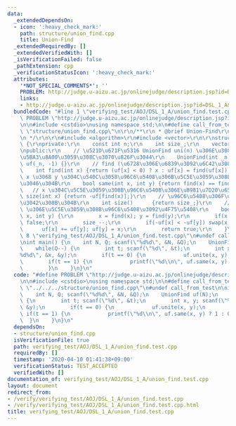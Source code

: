 ```yaml
---
data:
  _extendedDependsOn:
  - icon: ':heavy_check_mark:'
    path: structure/union_find.cpp
    title: Union-Find
  _extendedRequiredBy: []
  _extendedVerifiedWith: []
  _isVerificationFailed: false
  _pathExtension: cpp
  _verificationStatusIcon: ':heavy_check_mark:'
  attributes:
    '*NOT_SPECIAL_COMMENTS*': ''
    PROBLEM: http://judge.u-aizu.ac.jp/onlinejudge/description.jsp?id=DSL_1_A&lang=jp
    links:
    - http://judge.u-aizu.ac.jp/onlinejudge/description.jsp?id=DSL_1_A&lang=jp
  bundledCode: "#line 1 \"verifying_test/AOJ/DSL_1_A/union_find.test.cpp\"\n#define\
    \ PROBLEM \"http://judge.u-aizu.ac.jp/onlinejudge/description.jsp?id=DSL_1_A&lang=jp\"\
    \n\n#include <cstdio>\nusing namespace std;\n\n#define call_from_test\n#line 2\
    \ \"structure/union_find.cpp\"\n\r\n/**\r\n * @brief Union-Find\r\n * @docs ./docs/union_find.md\r\
    \n */\r\n\r\n#include <algorithm>\r\n#include <vector>\r\n\r\nstruct UnionFind\
    \ {\r\nprivate:\r\n    const int n;\r\n    int size_;\r\n    vector<int> uf;\r\
    \npublic:\r\n    // \u521D\u671F\u5316 UnionFind uni(n) \u306E\u3088\u3046\u306B\
    \u5BA3\u8A00\u3059\u308C\u3070\u826F\u3044\r\n    UnionFind(int _n) : n(_n), size_(_n),\
    \ uf(_n, -1) {}\r\n    // find (\u6728\u306E\u6839\u3092\u6C42\u3081\u308B)\r\n\
    \    int find(int x) {return (uf[x] < 0) ? x : uf[x] = find(uf[x]);}\r\n    //\
    \ x \u3068 y \u304C\u540C\u3058\u96C6\u5408\u306B\u5C5E\u3059\u308B\u304B\u3069\
    \u3046\u304B\r\n    bool same(int x, int y) {return find(x) == find(y);}\r\n \
    \   // x \u304C\u5C5E\u3059\u308B\u96C6\u5408\u306E\u8981\u7D20\u6570\r\n    int\
    \ size(int x) {return -uf[find(x)];}\r\n    // \u96C6\u5408\u306F\u3044\u304F\u3064\
    \u3042\u308B\u304B\r\n    int size()      {return size_;}\r\n    // x \u3068 y\
    \ \u306E\u5C5E\u3059\u308B\u96C6\u5408\u3092\u4F75\u5408\r\n    bool unite(int\
    \ x, int y) {\r\n        x = find(x); y = find(y);\r\n        if(x == y) return\
    \ false;\r\n        size_--;\r\n        if(-uf[x] < -uf[y]) swap(x, y);\r\n  \
    \      uf[x] += uf[y]; uf[y] = x;\r\n        return true;\r\n    }\r\n};\r\n#line\
    \ 8 \"verifying_test/AOJ/DSL_1_A/union_find.test.cpp\"\n#undef call_from_test\n\
    \nint main() {\n    int N, Q; scanf(\"%d%d\", &N, &Q);\n    UnionFind uf(N);\n\
    \    while(Q--) {\n        int t; scanf(\"%d\", &t);\n        int x, y; scanf(\"\
    %d%d\", &x, &y);\n        if(t == 0) {\n            uf.unite(x, y);\n        }\n\
    \        if(t == 1) {\n            printf(\"%d\\n\", uf.same(x, y) ? 1 : 0);\n\
    \        }\n    }\n}\n"
  code: "#define PROBLEM \"http://judge.u-aizu.ac.jp/onlinejudge/description.jsp?id=DSL_1_A&lang=jp\"\
    \n\n#include <cstdio>\nusing namespace std;\n\n#define call_from_test\n#include\
    \ \"../../../structure/union_find.cpp\"\n#undef call_from_test\n\nint main() {\n\
    \    int N, Q; scanf(\"%d%d\", &N, &Q);\n    UnionFind uf(N);\n    while(Q--)\
    \ {\n        int t; scanf(\"%d\", &t);\n        int x, y; scanf(\"%d%d\", &x,\
    \ &y);\n        if(t == 0) {\n            uf.unite(x, y);\n        }\n       \
    \ if(t == 1) {\n            printf(\"%d\\n\", uf.same(x, y) ? 1 : 0);\n      \
    \  }\n    }\n}\n"
  dependsOn:
  - structure/union_find.cpp
  isVerificationFile: true
  path: verifying_test/AOJ/DSL_1_A/union_find.test.cpp
  requiredBy: []
  timestamp: '2020-04-10 01:41:38+09:00'
  verificationStatus: TEST_ACCEPTED
  verifiedWith: []
documentation_of: verifying_test/AOJ/DSL_1_A/union_find.test.cpp
layout: document
redirect_from:
- /verify/verifying_test/AOJ/DSL_1_A/union_find.test.cpp
- /verify/verifying_test/AOJ/DSL_1_A/union_find.test.cpp.html
title: verifying_test/AOJ/DSL_1_A/union_find.test.cpp
---
```

